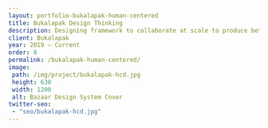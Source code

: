 ```yaml
---
layout: portfolio-bukalapak-human-centered
title: Bukalapak Design Thinking
description: Designing framework to collaborate at scale to produce better outcome
client: Bukalapak
year: 2019 — Current
order: 8
permalink: /bukalapak-human-centered/
image:
 path: /img/project/bukalapak-hcd.jpg
 height: 630
 width: 1200
 alt: Bazaar Design System Cover
twitter-seo: 
 - "seo/bukalapak-hcd.jpg"
---
```

